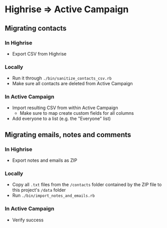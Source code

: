 # Highrise => Active Campaign

## Migrating contacts

### In Highrise
- Export CSV from Highrise

### Locally
- Run it through `./bin/sanitize_contacts_csv.rb`
- Make sure all contacts are deleted from Active Campaign

### In Active Campaign
- Import resulting CSV from within Active Campaign
    + Make sure to map create custom fields for all columns
- Add everyone to a list (e.g. the "Everyone" list)

## Migrating emails, notes and comments

### In Highrise
- Export notes and emails as ZIP

### Locally
- Copy all `.txt` files from the `/contacts` folder contained by the ZIP file to this project's `/data` folder
- Run `./bin/import_notes_and_emails.rb`

### In Active Campaign
- Verify success